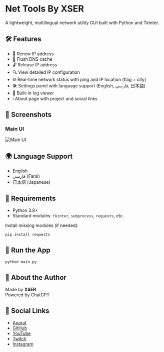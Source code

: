 # Net Tools By XSER

A lightweight, multilingual network utility GUI built with Python and Tkinter.

## 🛠 Features

- 🔁 Renew IP address
- 🧹 Flush DNS cache
- 🔓 Release IP address
- 🔍 View detailed IP configuration
- 🌐 Real-time network status with ping and IP location (flag + city)
- 🛠 Settings panel with language support (English, فارسی, 日本語)
- 🧾 Built-in log viewer
- ℹ️ About page with project and social links

## 📸 Screenshots

### Main UI
![Main UI](images/screenshot_ui.png)

## 🌍 Language Support
- English
- فارسی (Farsi)
- 日本語 (Japanese)

## 🔧 Requirements
- Python 3.8+
- Standard modules: `tkinter`, `subprocess`, `requests`, etc.

Install missing modules (if needed):
```bash
pip install requests
```

## 🚀 Run the App
```bash
python main.py
```

## 👤 About the Author

Made by **XSER**  
Powered by ChatGPT

## 🔗 Social Links

- [Aparat](https://www.aparat.com/XSER007)  
- [GitHub](https://github.com/XSER-ir)  
- [YouTube](https://www.youtube.com/channel/UCdmjY8rQ32W9E-oniegV3vw?sub_confirmation=1)  
- [Twitch](https://www.twitch.tv/xser_tv)  
- [Instagram](https://www.instagram.com/xser.uchiha/)
